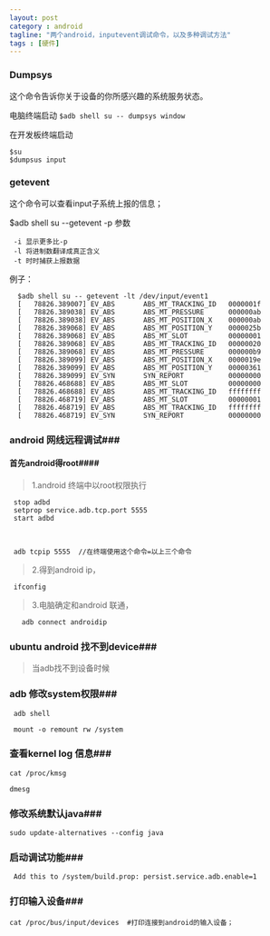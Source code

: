 ```yaml
---
layout: post
category : android 
tagline: "两个android，inputevent调试命令，以及多种调试方法"
tags : [硬件]
---
```



### Dumpsys ###
  这个命令告诉你关于设备的你所感兴趣的系统服务状态。

  电脑终端启动
`$adb shell su -- dumpsys window`

  在开发板终端启动
  
    $su
    $dumpsus input
    


### getevent ###
   这个命令可以查看input子系统上报的信息；
   
   $adb shell su --getevent -p
   参数


     -i 显示更多比-p
     -l 将进制数翻译成真正含义
     -t 时时捕获上报数据



   例子：


      $adb shell su -- getevent -lt /dev/input/event1
      [   78826.389007] EV_ABS       ABS_MT_TRACKING_ID   0000001f
      [   78826.389038] EV_ABS       ABS_MT_PRESSURE      000000ab
      [   78826.389038] EV_ABS       ABS_MT_POSITION_X    000000ab
      [   78826.389068] EV_ABS       ABS_MT_POSITION_Y    0000025b
      [   78826.389068] EV_ABS       ABS_MT_SLOT          00000001
      [   78826.389068] EV_ABS       ABS_MT_TRACKING_ID   00000020
      [   78826.389068] EV_ABS       ABS_MT_PRESSURE      000000b9
      [   78826.389099] EV_ABS       ABS_MT_POSITION_X    0000019e
      [   78826.389099] EV_ABS       ABS_MT_POSITION_Y    00000361
      [   78826.389099] EV_SYN       SYN_REPORT           00000000
      [   78826.468688] EV_ABS       ABS_MT_SLOT          00000000
      [   78826.468688] EV_ABS       ABS_MT_TRACKING_ID   ffffffff
      [   78826.468719] EV_ABS       ABS_MT_SLOT          00000001
      [   78826.468719] EV_ABS       ABS_MT_TRACKING_ID   ffffffff
      [   78826.468719] EV_SYN       SYN_REPORT           00000000
    

### android 网线远程调试###
#### 首先android得root####
>   1.android 终端中以root权限执行 

 
     stop adbd
     setprop service.adb.tcp.port 5555
     start adbd



     adb tcpip 5555  //在终端使用这个命令=以上三个命令


>   2.得到android ip，

     ifconfig


>   3.电脑确定和android 联通，

       adb connect androidip


### ubuntu  android 找不到device###

>    当adb找不到设备时候


### adb 修改system权限###

     adb shell

     mount -o remount rw /system


### 查看kernel log 信息###

    cat /proc/kmsg

    dmesg


### 修改系统默认java###

    sudo update-alternatives --config java

### 启动调试功能###

     Add this to /system/build.prop: persist.service.adb.enable=1


### 打印输入设备###

    cat /proc/bus/input/devices  #打印连接到android的输入设备；
